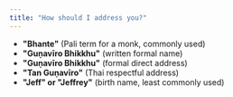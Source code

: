 ```yaml
---
title: "How should I address you?"
---
```


- **"Bhante"** (Pali term for a monk, commonly used)
- **"Guṇavīro Bhikkhu"** (written formal name)
- **"Guṇavīro Bhikkhu"** (formal direct address)
- **"Tan Guṇavīro"** (Thai respectful address)
- **"Jeff" or "Jeffrey"** (birth name, least commonly used)
